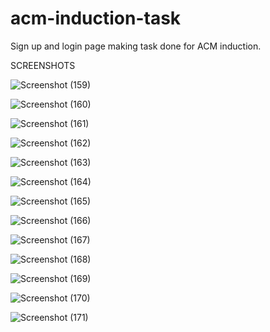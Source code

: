 # acm-induction-task
Sign up and login page making task done for ACM induction. 


SCREENSHOTS

![Screenshot (159)](https://user-images.githubusercontent.com/35110542/148752066-7e9cf5f2-502d-409a-bf12-837b4c5fa566.png)

![Screenshot (160)](https://user-images.githubusercontent.com/35110542/148752089-00c92203-90d8-4b54-9aa4-c19892c04772.png)

![Screenshot (161)](https://user-images.githubusercontent.com/35110542/148752098-f53c685e-abd1-4ab3-96bd-81978246790b.png)

![Screenshot (162)](https://user-images.githubusercontent.com/35110542/148752105-16d704b7-2176-47a3-82ff-1323a631b4a9.png)

![Screenshot (163)](https://user-images.githubusercontent.com/35110542/148752109-b23b8fd8-1c82-4c5f-854c-136fe6253594.png)

![Screenshot (164)](https://user-images.githubusercontent.com/35110542/148752114-10c2184d-c77b-4f0b-aa82-9077420e1e76.png)

![Screenshot (165)](https://user-images.githubusercontent.com/35110542/148752120-59815b83-68fa-43f9-9c79-9c6553676343.png)

![Screenshot (166)](https://user-images.githubusercontent.com/35110542/148752128-706775d9-7fad-493e-932d-668f8a9bce7e.png)

![Screenshot (167)](https://user-images.githubusercontent.com/35110542/148752132-69eac3bd-1829-409b-a2a9-81b922591b98.png)

![Screenshot (168)](https://user-images.githubusercontent.com/35110542/148752142-43817b76-4f0e-4b6b-b9a0-e06a10dec4be.png)

![Screenshot (169)](https://user-images.githubusercontent.com/35110542/148752149-4b7fd388-9e7d-46c2-8be7-862bb6a0cb4f.png)

![Screenshot (170)](https://user-images.githubusercontent.com/35110542/148752156-577099e6-e694-4618-a5e2-cd9cc5e77545.png)

![Screenshot (171)](https://user-images.githubusercontent.com/35110542/148752165-a742ef58-56b6-438b-b856-b9b73dbd2cf7.png)

